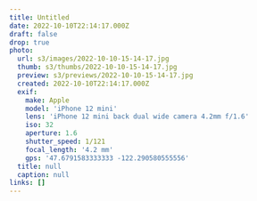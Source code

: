 ```yaml
---
title: Untitled
date: 2022-10-10T22:14:17.000Z
draft: false
drop: true
photo:
  url: s3/images/2022-10-10-15-14-17.jpg
  thumb: s3/thumbs/2022-10-10-15-14-17.jpg
  preview: s3/previews/2022-10-10-15-14-17.jpg
  created: 2022-10-10T22:14:17.000Z
  exif:
    make: Apple
    model: 'iPhone 12 mini'
    lens: 'iPhone 12 mini back dual wide camera 4.2mm f/1.6'
    iso: 32
    aperture: 1.6
    shutter_speed: 1/121
    focal_length: '4.2 mm'
    gps: '47.6791583333333 -122.290580555556'
  title: null
  caption: null
links: []
---
```

